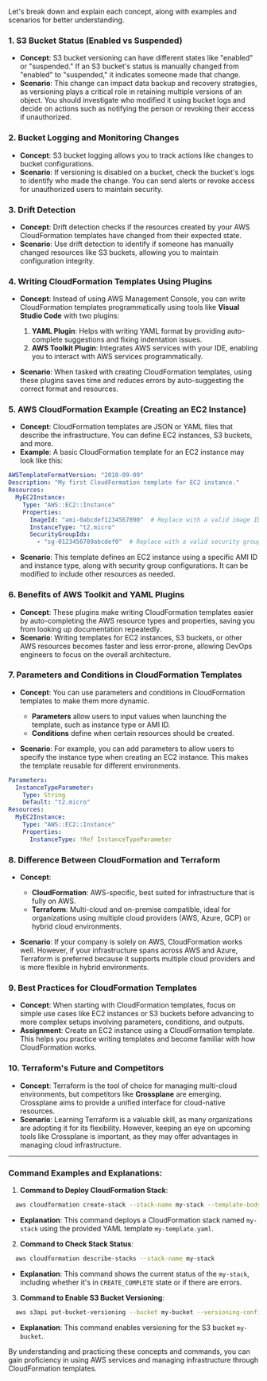 Let's break down and explain each concept, along with examples and scenarios for better understanding.

### 1. **S3 Bucket Status (Enabled vs Suspended)**
- **Concept**: S3 bucket versioning can have different states like "enabled" or "suspended." If an S3 bucket's status is manually changed from "enabled" to "suspended," it indicates someone made that change.
- **Scenario**: This change can impact data backup and recovery strategies, as versioning plays a critical role in retaining multiple versions of an object. You should investigate who modified it using bucket logs and decide on actions such as notifying the person or revoking their access if unauthorized.

### 2. **Bucket Logging and Monitoring Changes**
- **Concept**: S3 bucket logging allows you to track actions like changes to bucket configurations.
- **Scenario**: If versioning is disabled on a bucket, check the bucket's logs to identify who made the change. You can send alerts or revoke access for unauthorized users to maintain security.

### 3. **Drift Detection**
- **Concept**: Drift detection checks if the resources created by your AWS CloudFormation templates have changed from their expected state.
- **Scenario**: Use drift detection to identify if someone has manually changed resources like S3 buckets, allowing you to maintain configuration integrity.

### 4. **Writing CloudFormation Templates Using Plugins**
- **Concept**: Instead of using AWS Management Console, you can write CloudFormation templates programmatically using tools like **Visual Studio Code** with two plugins:
  1. **YAML Plugin**: Helps with writing YAML format by providing auto-complete suggestions and fixing indentation issues.
  2. **AWS Toolkit Plugin**: Integrates AWS services with your IDE, enabling you to interact with AWS services programmatically.
  
- **Scenario**: When tasked with creating CloudFormation templates, using these plugins saves time and reduces errors by auto-suggesting the correct format and resources.

### 5. **AWS CloudFormation Example (Creating an EC2 Instance)**
- **Concept**: CloudFormation templates are JSON or YAML files that describe the infrastructure. You can define EC2 instances, S3 buckets, and more. 
- **Example**: A basic CloudFormation template for an EC2 instance may look like this:
  
```yaml
AWSTemplateFormatVersion: "2010-09-09"
Description: "My first CloudFormation template for EC2 instance."
Resources:
  MyEC2Instance:
    Type: "AWS::EC2::Instance"
    Properties:
      ImageId: "ami-0abcdef1234567890"  # Replace with a valid image ID
      InstanceType: "t2.micro"
      SecurityGroupIds:
        - "sg-0123456789abcdef0"  # Replace with a valid security group ID
```
  
- **Scenario**: This template defines an EC2 instance using a specific AMI ID and instance type, along with security group configurations. It can be modified to include other resources as needed.

### 6. **Benefits of AWS Toolkit and YAML Plugins**
- **Concept**: These plugins make writing CloudFormation templates easier by auto-completing the AWS resource types and properties, saving you from looking up documentation repeatedly.
- **Scenario**: Writing templates for EC2 instances, S3 buckets, or other AWS resources becomes faster and less error-prone, allowing DevOps engineers to focus on the overall architecture.

### 7. **Parameters and Conditions in CloudFormation Templates**
- **Concept**: You can use parameters and conditions in CloudFormation templates to make them more dynamic. 
  - **Parameters** allow users to input values when launching the template, such as instance type or AMI ID.
  - **Conditions** define when certain resources should be created.
  
- **Scenario**: For example, you can add parameters to allow users to specify the instance type when creating an EC2 instance. This makes the template reusable for different environments.

```yaml
Parameters:
  InstanceTypeParameter:
    Type: String
    Default: "t2.micro"
Resources:
  MyEC2Instance:
    Type: "AWS::EC2::Instance"
    Properties:
      InstanceType: !Ref InstanceTypeParameter
```

### 8. **Difference Between CloudFormation and Terraform**
- **Concept**: 
  - **CloudFormation**: AWS-specific, best suited for infrastructure that is fully on AWS.
  - **Terraform**: Multi-cloud and on-premise compatible, ideal for organizations using multiple cloud providers (AWS, Azure, GCP) or hybrid cloud environments.
  
- **Scenario**: If your company is solely on AWS, CloudFormation works well. However, if your infrastructure spans across AWS and Azure, Terraform is preferred because it supports multiple cloud providers and is more flexible in hybrid environments.

### 9. **Best Practices for CloudFormation Templates**
- **Concept**: When starting with CloudFormation templates, focus on simple use cases like EC2 instances or S3 buckets before advancing to more complex setups involving parameters, conditions, and outputs.
- **Assignment**: Create an EC2 instance using a CloudFormation template. This helps you practice writing templates and become familiar with how CloudFormation works.

### 10. **Terraform's Future and Competitors**
- **Concept**: Terraform is the tool of choice for managing multi-cloud environments, but competitors like **Crossplane** are emerging. Crossplane aims to provide a unified interface for cloud-native resources.
- **Scenario**: Learning Terraform is a valuable skill, as many organizations are adopting it for its flexibility. However, keeping an eye on upcoming tools like Crossplane is important, as they may offer advantages in managing cloud infrastructure.

---

### Command Examples and Explanations:

1. **Command to Deploy CloudFormation Stack**:
 ```bash
   aws cloudformation create-stack --stack-name my-stack --template-body file://my-template.yaml
 ```
   - **Explanation**: This command deploys a CloudFormation stack named `my-stack` using the provided YAML template `my-template.yaml`.

2. **Command to Check Stack Status**:
 ```bash
   aws cloudformation describe-stacks --stack-name my-stack
 ```
   - **Explanation**: This command shows the current status of the `my-stack`, including whether it's in `CREATE_COMPLETE` state or if there are errors.

3. **Command to Enable S3 Bucket Versioning**:
 ```bash
   aws s3api put-bucket-versioning --bucket my-bucket --versioning-configuration Status=Enabled
 ```
   - **Explanation**: This command enables versioning for the S3 bucket `my-bucket`.

By understanding and practicing these concepts and commands, you can gain proficiency in using AWS services and managing infrastructure through CloudFormation templates.